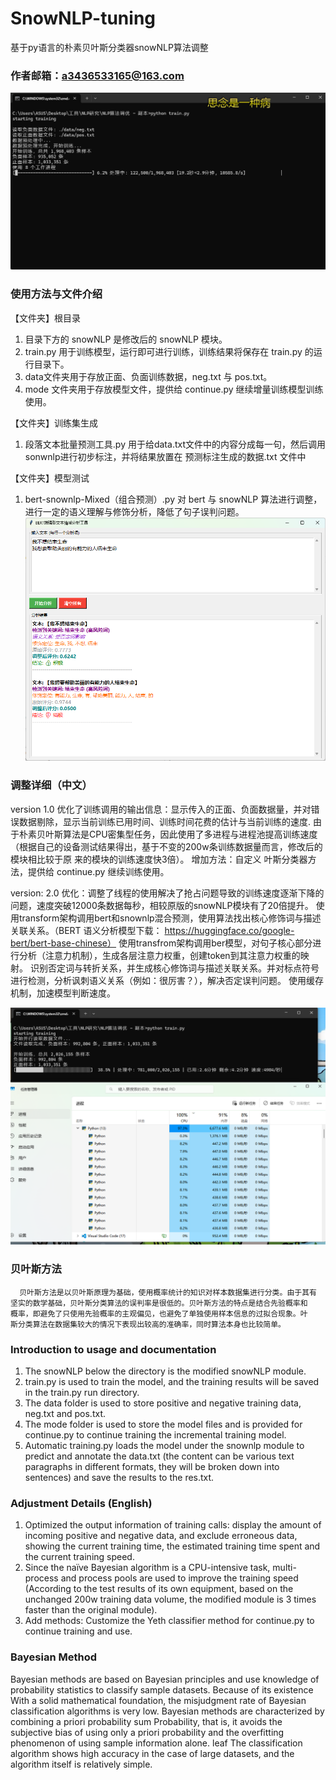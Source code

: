 # SnowNLP-tuning
基于py语言的朴素贝叶斯分类器snowNLP算法调整

### 作者邮箱：a3436533165@163.com

![alt text](image-1.png)

### 使用方法与文件介绍
【文件夹】根目录
1. 目录下方的 snowNLP 是修改后的 snowNLP 模块。
2. train.py 用于训练模型，运行即可进行训练，训练结果将保存在 train.py 的运行目录下。
3. data文件夹用于存放正面、负面训练数据，neg.txt 与 pos.txt。
4. mode 文件夹用于存放模型文件，提供给 continue.py 继续增量训练模型训练使用。

【文件夹】训练集生成
1. 段落文本批量预测工具.py 用于给data.txt文件中的内容分成每一句，然后调用sonwnlp进行初步标注，并将结果放置在  预测标注生成的数据.txt  文件中

【文件夹】模型测试
1. bert-snownlp-Mixed（组合预测）.py  对 bert 与 snowNLP 算法进行调整，进行一定的语义理解与修饰分析，降低了句子误判问题。
![alt text](image-2.png)

### 调整详细（中文）
version 1.0
优化了训练调用的输出信息：显示传入的正面、负面数据量，并对错误数据剔除，显示当前训练已用时间、训练时间花费的估计与当前训练的速度.
由于朴素贝叶斯算法是CPU密集型任务，因此使用了多进程与进程池提高训练速度
 （根据自己的设备测试结果得出，基于不变的200w条训练数据量而言，修改后的模块相比较于原 来的模块的训练速度快3倍）。
增加方法：自定义 叶斯分类器方法，提供给 continue.py 继续训练使用。

version: 2.0
 优化：调整了线程的使用解决了抢占问题导致的训练速度逐渐下降的问题，速度突破12000条数据每秒，相较原版的snowNLP模块有了20倍提升。
使用transform架构调用bert和snownlp混合预测，使用算法找出核心修饰词与描述关联关系。（BERT 语义分析模型下载： https://huggingface.co/google-bert/bert-base-chinese）
使用transfrom架构调用ber模型，对句子核心部分进行分析（注意力机制），生成各层注意力权重，创建token到其注意力权重的映射。
识别否定词与转折关系，并生成核心修饰词与描述关联关系。并对标点符号进行检测，分析讽刺语义关系（例如：很厉害？），解决否定误判问题。
使用缓存机制，加速模型判断速度。

![alt text](image-3.png)


### 贝叶斯方法
      贝叶斯方法是以贝叶斯原理为基础，使用概率统计的知识对样本数据集进行分类。由于其有
    坚实的数学基础，贝叶斯分类算法的误判率是很低的。贝叶斯方法的特点是结合先验概率和
    概率，即避免了只使用先验概率的主观偏见，也避免了单独使用样本信息的过拟合现象。叶
    斯分类算法在数据集较大的情况下表现出较高的准确率，同时算法本身也比较简单。


### Introduction to usage and documentation
1. The snowNLP below the directory is the modified snowNLP module.
2. train.py is used to train the model, and the training results will be saved in the train.py run directory.
3. The data folder is used to store positive and negative training data, neg.txt and pos.txt.
4. The mode folder is used to store the model files and is provided for continue.py to continue training the incremental training model.
5. Automatic training.py loads the model under the snownlp module to predict and annotate the data.txt (the content can be various text paragraphs in different formats, they will be broken down into sentences) and save the results to the res.txt.

### Adjustment Details (English)
1. Optimized the output information of training calls: display the amount of incoming positive and negative data, and exclude erroneous data, showing the current training time, the estimated training time spent and the current training speed.
2. Since the naïve Bayesian algorithm is a CPU-intensive task, multi-process and process pools are used to improve the training speed
(According to the test results of its own equipment, based on the unchanged 200w training data volume, the modified module is 3 times faster than the original module).
3. Add methods: Customize the Yeth classifier method for continue.py to continue training and use.

### Bayesian Method
Bayesian methods are based on Bayesian principles and use knowledge of probability statistics to classify sample datasets. Because of its existence
With a solid mathematical foundation, the misjudgment rate of Bayesian classification algorithms is very low. Bayesian methods are characterized by combining a priori probability sum
Probability, that is, it avoids the subjective bias of using only a priori probability and the overfitting phenomenon of using sample information alone. leaf
The classification algorithm shows high accuracy in the case of large datasets, and the algorithm itself is relatively simple.